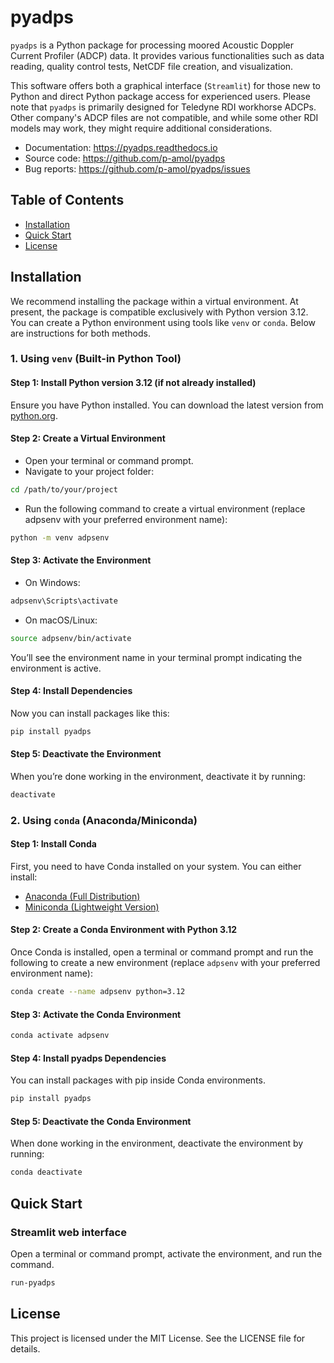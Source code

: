 # pyadps

`pyadps` is a Python package for processing moored Acoustic Doppler
Current Profiler (ADCP) data. It provides various functionalities
such as data reading, quality control tests, NetCDF file creation,
and visualization.

This software offers both a graphical interface (`Streamlit`) for
those new to Python and direct Python package access for experienced
users. Please note that `pyadps` is primarily designed for Teledyne
RDI workhorse ADCPs. Other company's ADCP files are not compatible,
and while some other RDI models may work, they might require additional
considerations.

- Documentation: <https://pyadps.readthedocs.io>
- Source code: <https://github.com/p-amol/pyadps>
- Bug reports: <https://github.com/p-amol/pyadps/issues>

## Table of Contents

- [Installation](#installation)
- [Quick Start](#quick-start)
- [License](#license)

## Installation

We recommend installing the package within a virtual environment.
At present, the package is compatible exclusively with Python version 3.12.
You can create a Python environment using tools like `venv` or `conda`.
Below are instructions for both methods.

### 1. Using `venv` (Built-in Python Tool)

#### Step 1: Install Python version 3.12 (if not already installed)

Ensure you have Python installed. You can download the latest version from [python.org](https://www.python.org/downloads/).

#### Step 2: Create a Virtual Environment

- Open your terminal or command prompt.
- Navigate to your project folder:

```bash
cd /path/to/your/project
```

- Run the following command to create a virtual environment 
(replace adpsenv with your preferred environment name):

```bash
python -m venv adpsenv
```

#### Step 3: Activate the Environment

- On Windows:

```bash
adpsenv\Scripts\activate
```

- On macOS/Linux:

```bash
source adpsenv/bin/activate
```

You’ll see the environment name in your terminal prompt
indicating the environment is active.

#### Step 4: Install Dependencies

Now you can install packages like this:

```bash
pip install pyadps
```

#### Step 5: Deactivate the Environment

When you’re done working in the environment, deactivate it by running:

```bash
deactivate
```

### 2. Using `conda` (Anaconda/Miniconda)

#### Step 1: Install Conda

First, you need to have Conda installed on your system. You can either install:

- [Anaconda (Full Distribution)](https://www.anaconda.com/products/individual)
- [Miniconda (Lightweight Version)](https://docs.conda.io/en/latest/miniconda.html)

#### Step 2: Create a Conda Environment with Python 3.12

Once Conda is installed, open a terminal or command prompt and run
the following to create a new environment (replace `adpsenv` with
your preferred environment name):

```bash
conda create --name adpsenv python=3.12
```

#### Step 3: Activate the Conda Environment

```bash
conda activate adpsenv
```

#### Step 4: Install pyadps Dependencies

You can install packages with pip inside Conda environments.

```bash
pip install pyadps
```

#### Step 5: Deactivate the Conda Environment

When done working in the environment, deactivate the environment by running:

```bash
conda deactivate
```

## Quick Start

### Streamlit web interface

Open a terminal or command prompt, activate the environment, and run the command.

```bash
run-pyadps
```

## License

This project is licensed under the MIT License. See the LICENSE file for details.
